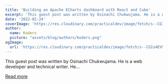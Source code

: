 ```yaml
---
title: 'Building an Apache ECharts dashboard with React and Cube'
excerpt: 'This guest post was written by Osinachi Chukwujama. He is a web developer and technical writer. He...'
date: '2022-02-24'
coverImage: 'https://res.cloudinary.com/practicaldev/image/fetch/s--CGIo4EV9--/c_imagga_scale,f_auto,fl_progressive,h_420,q_auto,w_1000/https://dev-to-uploads.s3.amazonaws.com/uploads/articles/i7bq8q92wl28q26rl35u.png'
author:
  name: Koders
  picture: "assets/blog/authors/koders.png"
ogImage:
  url: 'https://res.cloudinary.com/practicaldev/image/fetch/s--CGIo4EV9--/c_imagga_scale,f_auto,fl_progressive,h_420,q_auto,w_1000/https://dev-to-uploads.s3.amazonaws.com/uploads/articles/i7bq8q92wl28q26rl35u.png'
---
```


This guest post was written by Osinachi Chukwujama. He is a web developer and technical writer. He...

[Read more](https://dev.to/cubejs/building-an-apache-echarts-dashboard-with-react-and-cube-45i3)
